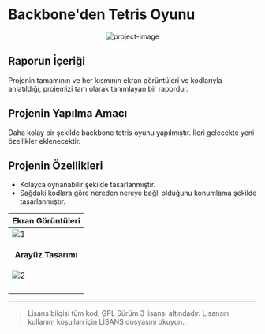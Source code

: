# Backbone'den Tetris Oyunu

<p align="center"><img src="https://socialify.git.ci/epbalaban01/backbone-tetris/image?name=1&amp;owner=1&amp;theme=Light" alt="project-image"></p>

## Raporun İçeriği
Projenin tamamının ve her kısmının ekran görüntüleri ve kodlarıyla anlatıldığı, projemizi tam olarak tanımlayan bir rapordur.

## Projenin Yapılma Amacı
Daha kolay bir şekilde backbone tetris oyunu yapılmıştır. İleri gelecekte yeni özellikler eklenecektir.

## Projenin Özellikleri

* Kolayca oynanabilir şekilde tasarlanmıştır.
* Sağdaki kodlara göre nereden nereye bağlı olduğunu konumlama şekilde tasarlanmıştır.

| <b>Ekran Görüntüleri</b> |
|---|
| ![1](https://github.com/epbalaban01/Sistem_Bilgileri/assets/42430554/780b269b-30fe-4bf8-9247-03f735a98a97) |
| <p align="center"><b>Arayüz Tasarımı</b></p> |
| ![2](https://github.com/epbalaban01/backbone-tetris/assets/42430554/40d7f818-5eb9-48bd-893f-930efb9921cf) |
| <p align="center"><b></b></p> |


<hr/>

> Lisans bilgisi tüm kod, GPL Sürüm 3 lisansı altındadır. Lisansın kullanım koşulları için LİSANS dosyasını okuyun..

